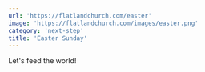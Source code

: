 ```yaml
---
url: 'https://flatlandchurch.com/easter'
image: 'https://flatlandchurch.com/images/easter.png'
category: 'next-step'
title: 'Easter Sunday'
---
```


Let's feed the world!
